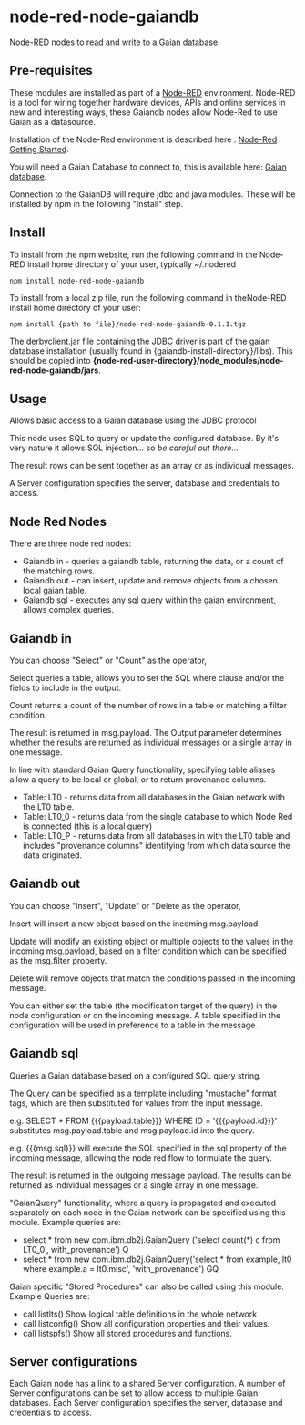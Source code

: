 node-red-node-gaiandb
=====================
<a href="http://nodered.org" target="_new">Node-RED</a> nodes to read and write to a <a href="https://github.com/gaiandb" target="_new">Gaian database</a>.

Pre-requisites
--------------

These modules are installed as part of a <a href="http://nodered.org" target="_new">Node-RED</a> environment. Node-RED is a tool for wiring together hardware devices, APIs and online services in new and interesting ways, these Gaiandb nodes allow Node-Red to use Gaian as a datasource. 

Installation of the Node-Red environment is described here : <a href="http://nodered.org/docs/getting-started/" target="_new">Node-Red Getting Started</a>.

You will need a Gaian Database to connect to, this is available here: <a href="https://github.com/gaiandb" target="_new">Gaian database</a>.

Connection to the GaianDB will require jdbc and java modules. These will be installed by npm in the following "Install" step.

Install
-------

To install from the npm website, run the following command in the Node-RED install home directory of your user, typically ~/.nodered

    npm install node-red-node-gaiandb
    
To install from a local zip file, run the following command in theNode-RED install home directory of your user:

    npm install {path to file}/node-red-node-gaiandb-0.1.1.tgz

The derbyclient.jar file containing the JDBC driver is part of the gaian database installation (usually found in {gaiandb-install-directory}/libs). This should be copied into <b>{node-red-user-directory}/node_modules/node-red-node-gaiandb/jars</b>.

Usage
-----

Allows basic access to a Gaian database using the JDBC protocol

This node uses SQL to query or update the configured database. By it's very nature it allows SQL injection... so <i>be careful out there...</i>

The result rows can be sent together as an array or as individual messages.

A Server configuration specifies the server, database and credentials to access.

Node Red Nodes
--------------

There are three node red nodes:

  * Gaiandb in - queries a gaiandb table, returning the data, or a count of the matching rows.
  * Gaiandb out - can insert, update and remove objects from a chosen local gaian table.
  * Gaiandb sql - executes any sql query within the gaian environment, allows complex queries.
  
Gaiandb in
--------

You can choose "Select" or "Count" as the operator, 

Select queries a table, allows you to set the SQL where clause and/or the fields to include in the output.

Count returns a count of the number of rows in a table or matching a filter condition.

The result is returned in msg.payload. The Output parameter determines whether the results are returned as individual messages or a single array in one message.

In line with standard Gaian Query functionality, specifying table aliases allow a query to be local or global, or to return provenance columns.

* Table: LT0 - returns data from all databases in the Gaian network with the LT0 table.
* Table: LT0_0 - returns data from the single database to which Node Red is connected (this is a local query)
* Table: LT0_P - returns data from all databases in with the LT0 table and includes "provenance columns" identifying from which data source the data originated.

Gaiandb out
---------

You can choose "Insert", "Update" or "Delete as the operator, 

Insert will insert a new object based on the incoming msg.payload.

Update will modify an existing object or multiple objects to the values in the incoming msg.payload, based on a filter condition which can be specified as the msg.filter property.

Delete will remove objects that match the conditions passed in the incoming message. 

You can either set the table (the modification target of the query) in the node configuration or on the incoming message. A table specified in the configuration will be used in preference to a table in the message .

Gaiandb sql
---------

Queries a Gaian database based on a configured SQL query string.

The Query can be specified as a template including "mustache" format tags, which are then substituted for values from the input message.

e.g. SELECT * FROM {{{payload.table}}} WHERE ID = '{{{payload.id}}}'
substitutes msg.payload.table and msg.payload.id into the query.

e.g. {{{msg.sql}}}
will execute the SQL specified in the sql property of the incoming message, allowing the node red flow to formulate the query.

The result is returned in the outgoing message payload. The results can be returned as individual messages or a single array in one message.

"GaianQuery" functionality, where a query is propagated and executed separately on each node in the Gaian network can be specified using this module. Example queries are:

* select * from new com.ibm.db2j.GaianQuery	('select count(*) c from LT0_0', with_provenance') Q 
* select * from new com.ibm.db2j.GaianQuery('select * from example, lt0 where example.a = lt0.misc', 'with_provenance') GQ

Gaian specific "Stored Procedures" can also be called using this module. Example Queries are: 

* call listlts()	Show logical table definitions in the whole network
* call listconfig()	Show all configuration properties and their values.
* call listspfs()	Show all stored procedures and functions.

Server configurations
---------------------

Each Gaian node has a link to a shared Server configuration. A number of Server configurations can be set to allow access to multiple Gaian databases. Each Server configuration specifies the server, database and credentials to access.






